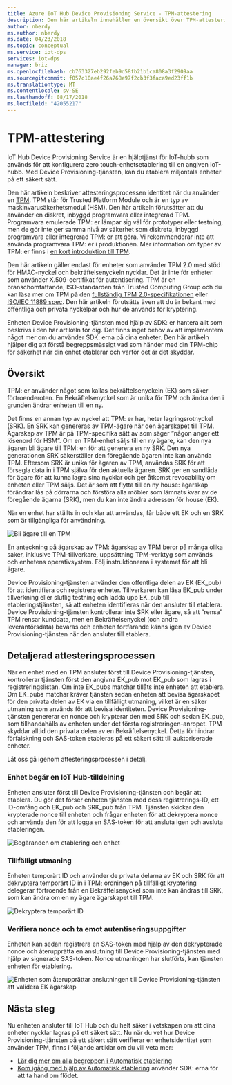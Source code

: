 ```yaml
---
title: Azure IoT Hub Device Provisioning Service - TPM-attestering
description: Den här artikeln innehåller en översikt över TPM-attestering flödet med hjälp av IoT Device Provisioning-tjänsten.
author: nberdy
ms.author: nberdy
ms.date: 04/23/2018
ms.topic: conceptual
ms.service: iot-dps
services: iot-dps
manager: briz
ms.openlocfilehash: cb763327eb292feb9d58fb21b1ca808a3f2909aa
ms.sourcegitcommit: f057c10ae4f26a768e97f2cb3f3faca9ed23ff1b
ms.translationtype: MT
ms.contentlocale: sv-SE
ms.lasthandoff: 08/17/2018
ms.locfileid: "42055217"
---
```

# <a name="tpm-attestation"></a>TPM-attestering

IoT Hub Device Provisioning Service är en hjälptjänst för IoT-hubb som används för att konfigurera zero touch-enhetsetablering till en angiven IoT-hubb. Med Device Provisioning-tjänsten, kan du etablera miljontals enheter på ett säkert sätt.

Den här artikeln beskriver attesteringsprocessen identitet när du använder en [TPM](./concepts-device.md). TPM står för Trusted Platform Module och är en typ av maskinvarusäkerhetsmodul (HSM). Den här artikeln förutsätter att du använder en diskret, inbyggd programvara eller integrerad TPM. Programvara emulerade TPM: er lämpar sig väl för prototyper eller testning, men de gör inte ger samma nivå av säkerhet som diskreta, inbyggd programvara eller integrerad TPM: er att göra. Vi rekommenderar inte att använda programvara TPM: er i produktionen. Mer information om typer av TPM: er finns i [en kort introduktion till TPM](http://trustedcomputinggroup.org/wp-content/uploads/TPM-2.0-A-Brief-Introduction.pdf).

Den här artikeln gäller endast för enheter som använder TPM 2.0 med stöd för HMAC-nyckel och bekräftelsenyckeln nycklar. Det är inte för enheter som använder X.509-certifikat för autentisering. TPM är en branschomfattande, ISO-standarden från Trusted Computing Group och du kan läsa mer om TPM på den [fullständig TPM 2.0-specifikationen](https://trustedcomputinggroup.org/tpm-library-specification/) eller [ISO/IEC 11889 spec](https://www.iso.org/standard/66510.html). Den här artikeln förutsätts även att du är bekant med offentliga och privata nyckelpar och hur de används för kryptering.

Enheten Device Provisioning-tjänsten med hjälp av SDK: er hantera allt som beskrivs i den här artikeln för dig. Det finns inget behov av att implementera något mer om du använder SDK: erna på dina enheter. Den här artikeln hjälper dig att förstå begreppsmässigt vad som händer med din TPM-chip för säkerhet när din enhet etablerar och varför det är det skyddar.

## <a name="overview"></a>Översikt

TPM: er använder något som kallas bekräftelsenyckeln (EK) som säker förtroenderoten. En Bekräftelsenyckel som är unika för TPM och ändra den i grunden ändrar enheten till en ny.

Det finns en annan typ av nyckel att TPM: er har, heter lagringsrotnyckel (SRK). En SRK kan genereras av TPM-ägare när den ägarskapet till TPM. Ägarskap av TPM är på TPM-specifika sätt av som säger ”någon anger ett lösenord för HSM”. Om en TPM-enhet säljs till en ny ägare, kan den nya ägaren bli ägare till TPM: en för att generera en ny SRK. Den nya generationen SRK säkerställer den föregående ägaren inte kan använda TPM. Eftersom SRK är unika för ägaren av TPM, användas SRK för att försegla data in i TPM själva för den aktuella ägaren. SRK ger en sandlåda för ägare för att kunna lagra sina nycklar och ger åtkomst revocability om enheten eller TPM säljs. Det är som att flytta till en ny house: ägarskap förändrar lås på dörrarna och förstöra alla möbler som lämnats kvar av de föregående ägarna (SRK), men du kan inte ändra adressen för house (EK).

När en enhet har ställts in och klar att användas, får både ett EK och en SRK som är tillgängliga för användning.

![Bli ägare till en TPM](./media/concepts-tpm-attestation/tpm-ownership.png)

En anteckning på ägarskap av TPM: ägarskap av TPM beror på många olika saker, inklusive TPM-tillverkare, uppsättning TPM-verktyg som används och enhetens operativsystem. Följ instruktionerna i systemet för att bli ägare.

Device Provisioning-tjänsten använder den offentliga delen av EK (EK_pub) för att identifiera och registrera enheter. Tillverkaren kan läsa EK_pub under tillverkning eller slutlig testning och ladda upp EK_pub till etableringstjänsten, så att enheten identifieras när den ansluter till etablera. Device Provisioning-tjänsten kontrollerar inte SRK eller ägare, så att ”rensa” TPM rensar kunddata, men en Bekräftelsenyckel (och andra leverantörsdata) bevaras och enheten fortfarande känns igen av Device Provisioning-tjänsten när den ansluter till etablera.

## <a name="detailed-attestation-process"></a>Detaljerad attesteringsprocessen

När en enhet med en TPM ansluter först till Device Provisioning-tjänsten, kontrollerar tjänsten först den angivna EK_pub mot EK_pub som lagras i registreringslistan. Om inte EK_pubs matchar tillåts inte enheten att etablera. Om EK_pubs matchar kräver tjänsten sedan enheten att bevisa ägarskapet för den privata delen av EK via en tillfälligt utmaning, vilket är en säker utmaning som används för att bevisa identiteten. Device Provisioning-tjänsten genererar en nonce och krypterar den med SRK och sedan EK_pub, som tillhandahålls av enheten under det första registreringen-anropet. TPM skyddar alltid den privata delen av en Bekräftelsenyckel. Detta förhindrar förfalskning och SAS-token etableras på ett säkert sätt till auktoriserade enheter.

Låt oss gå igenom attesteringsprocessen i detalj.

### <a name="device-requests-an-iot-hub-assignment"></a>Enhet begär en IoT Hub-tilldelning

Enheten ansluter först till Device Provisioning-tjänsten och begär att etablera. Du gör det förser enheten tjänsten med dess registrerings-ID, ett ID-omfång och EK_pub och SRK_pub från TPM. Tjänsten skickar den krypterade nonce till enheten och frågar enheten för att dekryptera nonce och använda den för att logga en SAS-token för att ansluta igen och avsluta etableringen.

![Begäranden om etablering och enhet](./media/concepts-tpm-attestation/step-one-request-provisioning.png)

### <a name="nonce-challenge"></a>Tillfälligt utmaning

Enheten temporärt ID och använder de privata delarna av EK och SRK för att dekryptera temporärt ID in i TPM; ordningen på tillfälligt kryptering delegerar förtroende från en Bekräftelsenyckel som inte kan ändras till SRK, som kan ändra om en ny ägare ägarskapet till TPM.

![Dekryptera temporärt ID](./media/concepts-tpm-attestation/step-two-nonce.png)

### <a name="validate-the-nonce-and-receive-credentials"></a>Verifiera nonce och ta emot autentiseringsuppgifter

Enheten kan sedan registrera en SAS-token med hjälp av den dekrypterade nonce och återupprätta en anslutning till Device Provisioning-tjänsten med hjälp av signerade SAS-token. Nonce utmaningen har slutförts, kan tjänsten enheten för etablering.

![Enheten som återupprättar anslutningen till Device Provisioning-tjänsten att validera EK ägarskap](./media/concepts-tpm-attestation/step-three-validation.png)

## <a name="next-steps"></a>Nästa steg

Nu enheten ansluter till IoT Hub och du helt säker i vetskapen om att dina enheter nycklar lagras på ett säkert sätt. Nu när du vet hur Device Provisioning-tjänsten på ett säkert sätt verifierar en enhetsidentitet som använder TPM, finns i följande artiklar om du vill veta mer:

* [Lär dig mer om alla begreppen i Automatisk etablering](./concepts-auto-provisioning.md)
* [Kom igång med hjälp av Automatisk etablering](./quick-setup-auto-provision.md) använder SDK: erna för att ta hand om flödet.

